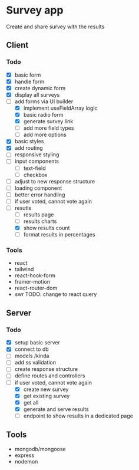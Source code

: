 # Survey app

Create and share survey with the results

## Client

### Todo

- [x] basic form
- [x] handle form
- [x] create dynamic form
- [x] display all surveys
- [ ] add forms via UI builder
  - [x] implement useFieldArray logic
  - [x] basic radio form
  - [x] generate survey link
  - [ ] add more field types
  - [ ] add more options
- [x] basic styles
- [x] add routing
- [ ] responsive styling
- [ ] input components
  - [ ] text-field
  - [ ] checkbox
- [ ] adjust to new response structure
- [ ] loading component
- [ ] better error handling
- [ ] if user voted, cannot vote again
- [ ] resutls
  - [ ] results page
  - [ ] results charts
  - [x] show results count
  - [ ] format results in percentages

### Tools

- react
- tailwind
- react-hook-form
- framer-motion
- react-router-dom
- swr TODO: change to react query

## Server

### Todo

- [x] setup basic server
- [x] connect to db
- [ ] models /kinda
- [ ] add ss validation
- [ ] create response structure
- [ ] define routes and controllers
- [ ] if user voted, cannot vote again
  - [x] create new survey
  - [x] get existing survey
  - [x] get all
  - [x] generate and serve results
  - [ ] endpoint to show results in a dedicated page

## Tools

- mongodb/mongoose
- express
- nodemon

